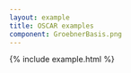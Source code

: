 ```yaml
---
layout: example
title: OSCAR examples
component: GroebnerBasis.png
---
```


{% include example.html %}
